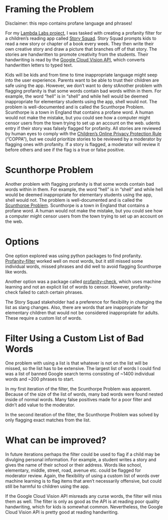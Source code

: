 # Framing the Problem

Disclaimer: this repo contains profane language and phrases!

For my [Lambda Labs project](https://github.com/Lambda-School-Labs/story-squad-ds), I was tasked with creating a profanity filter for a children’s reading app called [Story Squad](https://www.storysquad.education/).  Story Squad prompts kids to read a new story or chapter of a book every week.  They then write their own creative story and draw a picture that branches off of that story.  The stories are handwritten to promote creativity from the students.  Their handwriting is read by the [Google Cloud Vision API](https://cloud.google.com/vision/?utm_source=google&utm_medium=cpc&utm_campaign=na-US-all-en-dr-bkws-all-all-trial-e-dr-1009135&utm_content=text-ad-none-any-DEV_c-CRE_291249276628-ADGP_Hybrid+%7C+AW+SEM+%7C+BKWS+%7C+US+%7C+en+%7C+EXA+~+ML/AI+~+Vision+API+~+Google+Cloud+Vision+Api-KWID_43700036257547156-kwd-475108777569&utm_term=KW_google%20cloud%20vision%20api-ST_Google+Cloud+Vision+Api&gclid=EAIaIQobChMI9PTkyvaB6wIVGey1Ch1p4gqpEAAYASAAEgJwjfD_BwE), which converts handwritten letters to typed text.  

Kids will be kids and from time to time inappropriate language might seep into the user experience.  Parents want to be able to trust their children are safe using the app.  However, we don’t want to deny stAnother problem with flagging profanity is that some words contain bad words within in them.  For example, the word “hell” is in “shell” and while hell would be deemed inappropriate for elementary students using the app, shell would not.  The problem is well-documented and is called the Scunthorpe Problem.  Scunthorpe is a town in England that contains a profane word.  A human would not make the mistake, but you could see how a computer might censor users from the town trying to set up an account on the web.  udents entry if their story was falsely flagged for profanity.  All stories are reviewed by human eyes to comply with the [Children’s Online Privacy Protection Rule](https://www.ftc.gov/enforcement/rules/rulemaking-regulatory-reform-proceedings/childrens-online-privacy-protection-rule) (“COPPA”), but we could prioritize stories to be reviewed by a moderator by flagging ones with profanity.  If a story is flagged, a moderator will review it before others and see if the flag is a true or false positive.  

# Scunthorpe Problem
Another problem with flagging profanity is that some words contain bad words within in them.  For example, the word “hell” is in “shell” and while hell would be deemed inappropriate for elementary students using the app, shell would not.  The problem is well-documented and is called the [Scunthorpe Problem](https://en.wikipedia.org/wiki/Scunthorpe_problem#:~:text=The%20Scunthorpe%20problem%20is%20the,obscene%20or%20otherwise%20unacceptable%20meaning.).  Scunthorpe is a town in England that contains a profane word.  A human would not make the mistake, but you could see how a computer might censor users from the town trying to set up an account on the web.  

# Options
One option explored was using python packages to find profanity.  [Profanity-filter](https://github.com/rominf/profanity-filter) worked well on most words, but it still missed some individual words, missed phrases and did well to avoid flagging Scunthorpe like words.  

Another option was a package called [profanity-check](https://github.com/vzhou842/profanity-check), which uses machine learning and not an explicit list of words to censor.  However, profanity-check failed to catch certain phrases.

The Story Squad stakeholder had a preference for flexibility in changing the list as slang changes.  Also, there are words that are inappropriate for elementary children that would not be considered inappropriate for adults.  These require a custom list of words.  

# Filter Using a Custom List of Bad Words
One problem with using a list is that whatever is not on the list will be missed, so the list has to be extensive.  The largest list of words I could find was a list of banned Google search terms consisting of ~1400 individual words and ~200 phrases to start.  

In my first iteration of the filter, the Scunthorpe Problem was apparent.  Because of the size of the list of words, many bad words were found nested inside of normal words.  Many false positives made for a poor filter and didn’t add value to the moderator.  

In the second iteration of the filter, the Scunthorpe Problem was solved by only flagging exact matches from the list.

# What can be improved?
In future iterations perhaps the filter could be used to flag if a child may be divulging personal information.  For example, a student writes a story and gives the name of their school or their address.  Words like school, elementary, middle, street, road, avenue etc. could be flagged for moderator review.  Again, the flexibility of using a custom list of words over machine learning is to flag items that aren’t necessarily offensive, but could still be harmful to children using the app.  

If the Google Cloud Vision API misreads any curse words, the filter will miss them as well. The filter is only as good as the API is at reading poor quality handwriting, which for kids is somewhat common. Nevertheless, the Google Cloud Vision API is pretty good at reading handwriting.
